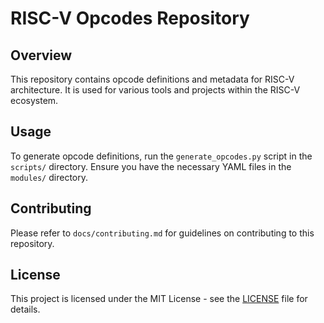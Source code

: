 # RISC-V Opcodes Repository

## Overview
This repository contains opcode definitions and metadata for RISC-V architecture. It is used for various tools and projects within the RISC-V ecosystem.

## Usage
To generate opcode definitions, run the `generate_opcodes.py` script in the `scripts/` directory. Ensure you have the necessary YAML files in the `modules/` directory.

## Contributing
Please refer to `docs/contributing.md` for guidelines on contributing to this repository.

## License
This project is licensed under the MIT License - see the [LICENSE](LICENSE) file for details.

